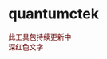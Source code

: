 # quantumctek
<font color="#660000">此工具包持续更新中 </font><br /> 
<font color="#660000">深红色文字</font><br /> 
